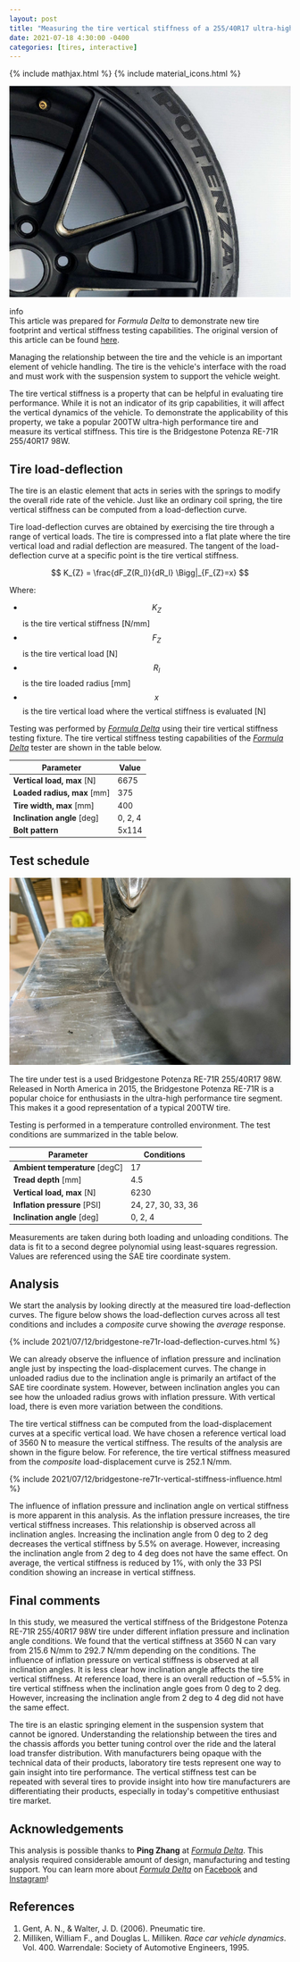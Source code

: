 ```yaml
---
layout: post
title: "Measuring the tire vertical stiffness of a 255/40R17 ultra-high performance 200TW tire - Bridgestone Potenza RE-71R"
date: 2021-07-18 4:30:00 -0400
categories: [tires, interactive]
---
```


{% include mathjax.html %}
{% include material_icons.html %}

![re71r](/assets/images/2021-07-12/bridgestone-re71r-cover-photo.jpg)

<div class="info">
    <span class="material-icons" style="margin-right:0.25em">info</span>
    <div>
    This article was prepared for <i>Formula Delta</i> to demonstrate new tire
    footprint and vertical stiffness testing capabilities. The original version
    of this article can be found <a
    href="https://formuladelta.ca/blog/2021/07/18/measuring-the-tire-vertical-stiffness-of-a-255-40r17-bridgestone-potenza-re-71r/">here</a>.
    </div>
</div>

Managing the relationship between the tire and the vehicle is an important
element of vehicle handling. The tire is the vehicle's interface with the road
and must work with the suspension system to support the vehicle weight.

The tire vertical stiffness is a property that can be helpful in evaluating tire
performance. While it is not an indicator of its grip capabilities, it will
affect the vertical dynamics of the vehicle. To demonstrate the applicability of
this property, we take a popular 200TW ultra-high performance tire and measure
its vertical stiffness. This tire is the Bridgestone Potenza RE-71R 255/40R17
98W.

## Tire load-deflection

The tire is an elastic element that acts in series with the springs to modify
the overall ride rate of the vehicle. Just like an ordinary coil spring, the
tire vertical stiffness can be computed from a load-deflection curve.

Tire load-deflection curves are obtained by exercising the tire through a range
of vertical loads. The tire is compressed into a flat plate where the tire
vertical load and radial deflection are measured. The tangent of the
load-deflection curve at a specific point is the tire vertical stiffness.

$$ K_{Z} = \frac{dF_Z(R_l)}{dR_l} \Bigg|_{F_{Z}=x} $$

Where:

- $$ K_Z $$ is the tire vertical stiffness [N/mm]
- $$ F_Z $$ is the tire vertical load [N]
- $$ R_l $$ is the tire loaded radius [mm]
- $$ x $$ is the tire vertical load where the vertical stiffness is evaluated [N]

Testing was performed by [_Formula Delta_][1] using their tire vertical
stiffness testing fixture. The tire vertical stiffness testing capabilities of
the [_Formula Delta_][1] tester are shown in the table below.

| Parameter                   | Value   |
| --------------------------- | ------- |
| **Vertical load, max** [N]  | 6675    |
| **Loaded radius, max** [mm] | 375     |
| **Tire width, max** [mm]    | 400     |
| **Inclination angle** [deg] | 0, 2, 4 |
| **Bolt pattern**            | 5x114   |

## Test schedule

![re71r being tested](/assets/images/2021-07-12/bridgestone-re71r-squished-in-testing.jpg)

The tire under test is a used Bridgestone Potenza RE-71R 255/40R17 98W.
Released in North America in 2015, the Bridgestone Potenza RE-71R is a popular
choice for enthusiasts in the ultra-high performance tire segment. This makes it
a good representation of a typical 200TW tire.

Testing is performed in a temperature controlled environment. The test
conditions are summarized in the table below.

| Parameter                      | Conditions         |
| ------------------------------ | ------------------ |
| **Ambient temperature** [degC] | 17                 |
| **Tread depth** [mm]           | 4.5                |
| **Vertical load, max** [N]     | 6230               |
| **Inflation pressure** [PSI]   | 24, 27, 30, 33, 36 |
| **Inclination angle** [deg]    | 0, 2, 4            |

Measurements are taken during both loading and unloading conditions. The data is
fit to a second degree polynomial using least-squares regression. Values are
referenced using the SAE tire coordinate system.

## Analysis

We start the analysis by looking directly at the measured tire load-deflection
curves. The figure below shows the load-deflection curves across all test
conditions and includes a _composite_ curve showing the _average_ response.

<div style="margin-bottom: 1em">
{% include 2021/07/12/bridgestone-re71r-load-deflection-curves.html %}
</div>

We can already observe the influence of inflation pressure and inclination angle
just by inspecting the load-displacement curves. The change in unloaded radius
due to the inclination angle is primarily an artifact of the SAE tire coordinate
system. However, between inclination angles you can see how the unloaded radius
grows with inflation pressure. With vertical load, there is even more variation
between the conditions.

The tire vertical stiffness can be computed from the load-displacement curves at
a specific vertical load. We have chosen a reference vertical load of 3560 N to
measure the vertical stiffness. The results of the analysis are shown in the
figure below. For reference, the tire vertical stiffness measured from the
_composite_ load-displacement curve is 252.1 N/mm.

<div style="margin-bottom: 1em">
{% include 2021/07/12/bridgestone-re71r-vertical-stiffness-influence.html %}
</div>

The influence of inflation pressure and inclination angle on vertical stiffness
is more apparent in this analysis. As the inflation pressure increases, the tire
vertical stiffness increases. This relationship is observed across all
inclination angles. Increasing the inclination angle from 0 deg to 2 deg
decreases the vertical stiffness by 5.5% on average. However, increasing the
inclination angle from 2 deg to 4 deg does not have the same effect. On average,
the vertical stiffness is reduced by 1%, with only the 33 PSI condition showing
an increase in vertical stiffness.

## Final comments

In this study, we measured the vertical stiffness of the Bridgestone Potenza
RE-71R 255/40R17 98W tire under different inflation pressure and inclination
angle conditions. We found that the vertical stiffness at 3560 N can vary from
215.6 N/mm to 292.7 N/mm depending on the conditions. The influence of inflation
pressure on vertical stiffness is observed at all inclination angles. It is less
clear how inclination angle affects the tire vertical stiffness. At reference
load, there is an overall reduction of ~5.5% in tire vertical stiffness when the
inclination angle goes from 0 deg to 2 deg. However, increasing the inclination
angle from 2 deg to 4 deg did not have the same effect.

The tire is an elastic springing element in the suspension system that cannot be
ignored. Understanding the relationship between the tires and the chassis
affords you better tuning control over the ride and the lateral load transfer
distribution. With manufacturers being opaque with the technical data of their
products, laboratory tire tests represent one way to gain insight into tire
performance. The vertical stiffness test can be repeated with several tires to
provide insight into how tire manufacturers are differentiating their products,
especially in today's competitive enthusiast tire market.

## Acknowledgements

This analysis is possible thanks to **Ping Zhang** at [_Formula Delta_][1].
This analysis required considerable amount of design, manufacturing and testing
support. You can learn more about [_Formula Delta_][1] on [Facebook][2] and
[Instagram][3]!

## References

1. Gent, A. N., & Walter, J. D. (2006). Pneumatic tire.
1. Milliken, William F., and Douglas L. Milliken. _Race car vehicle dynamics_. Vol. 400. Warrendale: Society of Automotive Engineers, 1995.

[1]: https://formuladelta.ca/
[2]: https://www.facebook.com/FormulaDeltaConsult
[3]: https://www.instagram.com/formula.delta/
